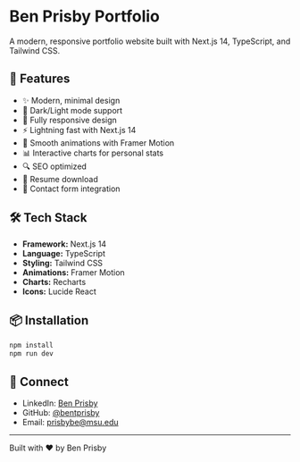 # Ben Prisby Portfolio

A modern, responsive portfolio website built with Next.js 14, TypeScript, and Tailwind CSS.

## 🚀 Features

- ✨ Modern, minimal design
- 🌙 Dark/Light mode support
- 📱 Fully responsive design
- ⚡ Lightning fast with Next.js 14
- 🎨 Smooth animations with Framer Motion
- 📊 Interactive charts for personal stats
- 🔍 SEO optimized
- 📄 Resume download
- 📧 Contact form integration

## 🛠 Tech Stack

- **Framework:** Next.js 14
- **Language:** TypeScript
- **Styling:** Tailwind CSS
- **Animations:** Framer Motion
- **Charts:** Recharts
- **Icons:** Lucide React

## 📦 Installation

```bash
npm install
npm run dev
```

## 🤝 Connect

- LinkedIn: [Ben Prisby](https://www.linkedin.com/in/prisbyb/)
- GitHub: [@bentprisby](https://github.com/bentprisby)
- Email: prisbybe@msu.edu

---

Built with ❤️ by Ben Prisby
